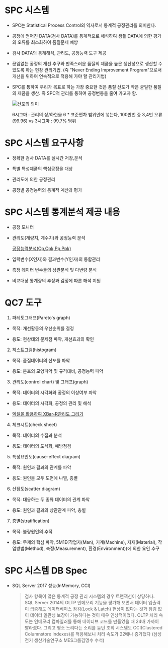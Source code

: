 # SPC 시스템
- SPC는 Statistical Process Control의 약자로서 통계적 공정관리를 의미한다. 

- 공정에 얻어진 DATA(검사 DATA)를 통계적으로 해석하여 샘플 DATA에 의한 평가의 오류를 최소화하여 품질문제 예방

- 검사 DATA의 통계해석, 관리도, 공정능력 도구 제공

- 끊임없는 공정의 개선 추구와 만족스러운 품질의 제품을 높은 생산성으로 생산할 수 있도록 하는 현장 관리기법.
  (즉 "Never Ending Improvement Program"으로서 개선을 위하여 연속적으로 적용해 가야 할 관리기법)
  
- SPC를 통하여 우리가 목표로 하는 가장 중요한 것은 품질 산포가 작은 균일한 품질의 제품을 생산. 
  즉 SPC적 관리를 통하여 공정변동을 줄여 가고자 함.
  
  ![산포의 의미](http://www.spclink.co.kr/images/sub0101a.jpg)
  
  6시그마 : 관리의 상/하한을 6 * 표준편차 범위안에 넣는다, 100만번 중 3,4번 오류(99.96) vs 3시그마 : 99.7% 범위

# SPC 시스템 요구사항

- 정확한 검사 DATA를 실시간 저장,분석

- 특별 특성제품의 핵심공정을 대상

- 관리도에 의한 공정관리

- 공정별 공정능력의 통계적 계산과 평가

# SPC 시스템 통계분석 제공 내용

- 공정 모니터

- 관리도(계량치, 계수치)와 공정능력 분석

  [공정능력분석(Cp,Cpk,Pp,Ppk)](http://blog.naver.com/PostView.nhn?blogId=jiwoo6941&logNo=220248030868&categoryNo=25&parentCategoryNo=0&viewDate=&currentPage=1&postListTopCurrentPage=1&from=search&userTopListOpen=true&userTopListCount=10&userTopListManageOpen=false&userTopListCurrentPage=1)
  
- 입력변수(X인자)와 결과변수(Y인자)의 통합관리

- 측정 데이터 변수들의 상관분석 및 다변량 분석

- 비교대상 통계량의 추정과 검정에 따른 해석 지원

# QC7 도구

1. 파레토그래프(Pareto's graph)

  - 목적: 개선활동의 우선순위를 결정

  - 용도: 현상태의 문제점 파악, 개선효과의 확인

2. 히스트그램(histogram)

  - 목적: 품질데이터의 산포를 파악

  - 용도: 분포의 모양파악 및 규격대비, 공정능력 파악

3. 관리도(control chart) 및 그래프(graph)

  - 목적: 데이터의 시각화와 공정의 이상여부 파악

  - 용도: 데이터의 시각화, 공정의 관리 및 해석
  
  - [엑셀을 활용하여 XBar-R관리도 그리기](http://blog.naver.com/PostView.nhn?blogId=jiwoo6941&logNo=220248024509&parentCategoryNo=&categoryNo=25&viewDate=&isShowPopularPosts=true&from=search)

4. 체크시트(check sheet)

  - 목적: 데이터의 수집과 분석

  - 용도: 데이터의 도식화, 예방점검

5. 특성요인도(cause-effect diagram)

  - 목적: 원인과 결과의 관계를 파악

  - 용도: 원인을 모두 도면에 나열, 층별

6. 산점도(scatter diagram)

  - 목적: 대응하는 두 종류 데이터의 관계 파악

  - 용도: 원인과 결과의 상관관계 파악, 층별

7. 층별(stratification)

  - 목적: 불량원인의 추적

  - 용도: 무제의 핵심 파악, 5M1E(작업자(Man), 기계(Machine), 자재(Material), 작업방법(Method), 측정(Measurement), 환경(Environment))에 의한 요인 추구

# SPC 시스템 DB Spec

- SQL Server 2017 성능(InMemory, CCI)

  > 검사 항목이 많은 통계적 공정 관리 시스템의 경우 트랜잭션이 상당하다. SQL Server 2014의 OLTP 인메모리 기능을 평가해 보면서 데이터 입출력이 급증해도 데이터베이스 잠김(Lock & Latch) 현상이 없다는 것과 잠김 없이 데이터 일관성 보장이 가능하다는 것이 매우 인상적이었다. OLTP 처리 속도는 인메모리 컴파일러를 통해 네이티브 코드를 만들었을 때 24배 가까이 빨라졌다. 그리고 평소 느리다는 소리를 듣던 조회 시스템도 CCI(Clustered Columnstore Indexes)를 적용해보니 처리 속도가 22배나 증가했다 (삼성전기 생산기술연구소 MES그룹김명수 수석)
  
  
